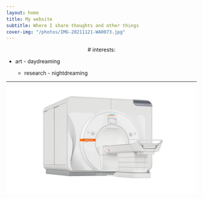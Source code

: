 ```yaml
---
layout: home
title: My website
subtitle: Where I share thoughts and other things
cover-img: "/photos/IMG-20211121-WA0073.jpg"
---
```


<p align=center> # interests:  </p>

- art           - daydreaming

    - research          - nightdreaming
    

---
![7 T MRI](/photos/siemens-mri-terra_3k_0010_1800000007028985.webp)